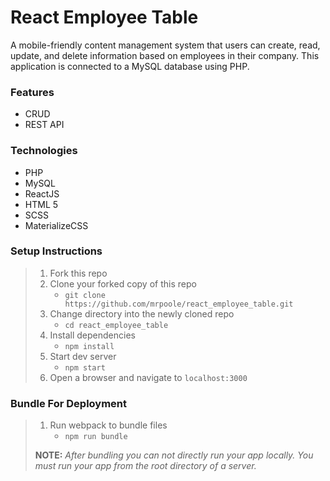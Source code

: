 # React Employee Table

A mobile-friendly content management system that users can create, read, update, and delete information based on employees in their company. This application is connected to a MySQL database using PHP.

### Features
* CRUD
* REST API

### Technologies
* PHP
* MySQL
* ReactJS
* HTML 5
* SCSS
* MaterializeCSS

### Setup Instructions

> 1. Fork this repo
> 1. Clone your forked copy of this repo
>    - `git clone https://github.com/mrpoole/react_employee_table.git`
> 1. Change directory into the newly cloned repo
>    - `cd react_employee_table`
> 1. Install dependencies 
>    - `npm install`
> 1. Start dev server
>    - `npm start`
> 1. Open a browser and navigate to `localhost:3000`

### Bundle For Deployment

> 1. Run webpack to bundle files
>    - `npm run bundle`
> 
> **NOTE:** *After bundling you can not directly run your app locally. You must run your app from the root directory of a server.*
